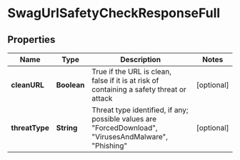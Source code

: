 
# SwagUrlSafetyCheckResponseFull

## Properties
Name | Type | Description | Notes
------------ | ------------- | ------------- | -------------
**cleanURL** | **Boolean** | True if the URL is clean, false if it is at risk of containing a safety threat or attack |  [optional]
**threatType** | **String** | Threat type identified, if any; possible values are &quot;ForcedDownload&quot;, &quot;VirusesAndMalware&quot;, &quot;Phishing&quot; |  [optional]



